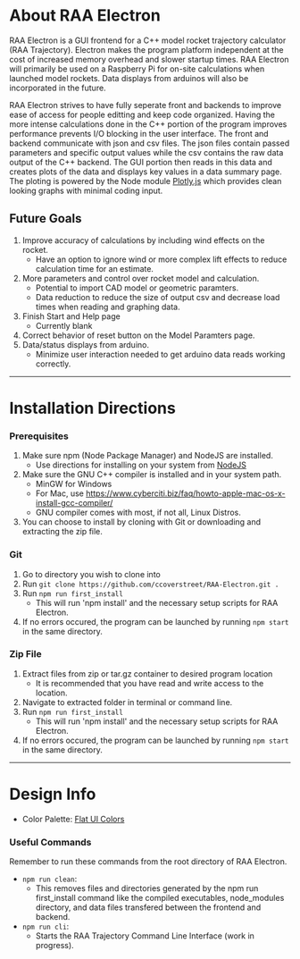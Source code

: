 # About RAA Electron



RAA Electron is a GUI frontend for a C++ model rocket trajectory calculator (RAA Trajectory). Electron makes the program platform independent at the cost of increased memory overhead and slower startup times. RAA Electron will primarily be used on a Raspberry Pi for on-site calculations when launched model rockets. Data displays from arduinos will also be incorporated in the future.

RAA Electron strives to have fully seperate front and backends to improve ease of access for people editting and keep code organized. Having the more intense calculations done in the C++ portion of the program improves performance prevents I/O blocking in the user interface. The front and backend communicate with json and csv files. The json files contain passed parameters and specific output values while the csv contains the raw data output of the C++ backend. The GUI portion then reads in this data and creates plots of the data and displays key values in a data summary page. The ploting is powered by the Node module [Plotly.js](https://plot.ly/javascript) which provides clean looking graphs with minimal coding input. 

## Future Goals

1. Improve accuracy of calculations by including wind effects on the rocket.
	- Have an option to ignore wind or more complex lift effects to reduce calculation time for an estimate.
2. More parameters and control over rocket model and calculation. 
	- Potential to import CAD model or geometric paramters.
	- Data reduction to reduce the size of output csv and decrease load times when reading and graphing data.
3. Finish Start and Help page
	- Currently blank
4. Correct behavior of reset button on the Model Paramters page.
5. Data/status displays from arduino.
	- Minimize user interaction needed to get arduino data reads working correctly.

___
# Installation Directions

### Prerequisites

1. Make sure npm (Node Package Manager) and NodeJS are installed.
    - Use directions for installing on your system from [NodeJS](https://nodejs.org/en/download/)
2. Make sure the GNU C++ compiler is installed and in your system path.
	- MinGW for Windows
	- For Mac, use https://www.cyberciti.biz/faq/howto-apple-mac-os-x-install-gcc-compiler/
	- GNU compiler comes with most, if not all, Linux Distros.
3. You can choose to install by cloning with Git or downloading and extracting the zip file.

### Git

1. Go to directory you wish to clone into
2. Run `git clone https://github.com/ccoverstreet/RAA-Electron.git .`
3. Run `npm run first_install`
	- This will run 'npm install' and the necessary setup scripts for RAA Electron.
4. If no errors occured, the program can be launched by running `npm start` in the same directory.

### Zip File
1. Extract files from zip or tar.gz container to desired program location
   	- It is recommended that you have read and write access to the location.
2. Navigate to extracted folder in terminal or command line.
3. Run `npm run first_install`
	- This will run 'npm install' and the necessary setup scripts for RAA Electron.
4. If no errors occured, the program can be launched by running `npm start` in the same directory.

___
# Design Info

- Color Palette: [Flat UI Colors](https://flatuicolors.com/palette/us)

### Useful Commands

Remember to run these commands from the root directory of RAA Electron.
- `npm run clean`:
	- This removes files and directories generated by the npm run first_install command like the compiled executables, 
	  node_modules directory, and data files transfered between the frontend and backend.
- `npm run cli`:
	- Starts the RAA Trajectory Command Line Interface (work in progress).
